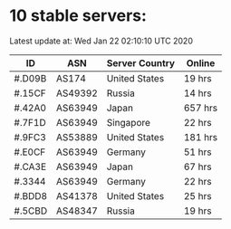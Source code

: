 # 10 stable servers:

Latest update at: Wed Jan 22 02:10:10 UTC 2020

| ID | ASN | Server Country | Online |
| -- | --- | -------------- | ------ |
| #.D09B | AS174 | United States | 19 hrs |
| #.15CF | AS49392 | Russia | 14 hrs |
| #.42A0 | AS63949 | Japan | 657 hrs |
| #.7F1D | AS63949 | Singapore | 22 hrs |
| #.9FC3 | AS53889 | United States | 181 hrs |
| #.E0CF | AS63949 | Germany | 51 hrs |
| #.CA3E | AS63949 | Japan | 67 hrs |
| #.3344 | AS63949 | Germany | 22 hrs |
| #.BDD8 | AS41378 | United States | 25 hrs |
| #.5CBD | AS48347 | Russia | 19 hrs |


